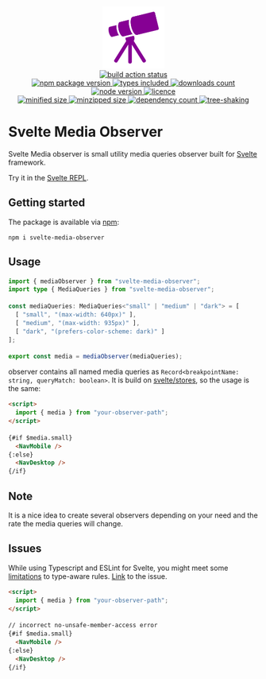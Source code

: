 <div align="center">
  <img
    alt="Telescope as package logo"
    src="assets/logo.svg"
    width="125px"
    height="125px"
    padding="25px"
  />
</div>

<div align="center">
  <a href="https://github.com/EricRovell/svelte-media-observer/actions">
    <img alt="build action status" src="https://github.com/EricRovell/svelte-media-observer/workflows/build/badge.svg" />
  </a>
</div>

<div align="center">
  <a href="https://www.npmjs.com/package/svelte-media-observer">
    <img alt="npm package version" src="https://badgen.net/npm/v/svelte-media-observer/" />
  </a>
  <a href="https://www.npmjs.com/package/svelte-media-observer">
    <img alt="types included" src="https://badgen.net/npm/types/svelte-media-observer/" />
  </a>
  <a href="https://www.npmjs.com/package/svelte-media-observer">
    <img alt="downloads count" src="https://badgen.net/npm/dt/svelte-media-observer/" />
  </a>
  <a href="https://www.npmjs.com/package/svelte-media-observer">
    <img alt="node version" src="https://badgen.net/npm/node/svelte-media-observer/" />
  </a>
  <a href="https://www.npmjs.com/package/svelte-media-observer">
    <img alt="licence" src="https://badgen.net/npm/license/svelte-media-observer/" />
  </a>
</div>

<div align="center">
  <a href="https://bundlephobia.com/package/svelte-media-observer">
    <img alt="minified size" src="https://badgen.net/bundlephobia/min/svelte-media-observer/" />
  </a>
  <a href="https://bundlephobia.com/package/svelte-media-observer">
    <img alt="minzipped size" src="https://badgen.net/bundlephobia/minzip/svelte-media-observer/" />
  </a>
  <a href="https://bundlephobia.com/package/svelte-media-observer">
    <img alt="dependency count" src="https://badgen.net/bundlephobia/dependency-count/svelte-media-observer/" />
  </a>
  <a href="https://bundlephobia.com/package/svelte-media-observer">
    <img alt="tree-shaking" src="https://badgen.net/bundlephobia/tree-shaking/svelte-media-observer/" />
  </a>
</div>

# Svelte Media Observer

Svelte Media observer is small utility media queries observer built for [Svelte](https://svelte.dev/) framework.

Try it in the [Svelte REPL](https://svelte.dev/repl/e9f6a16dfd9a4013b1a0a76347b206eb?version=3).

## Getting started

The package is available via [npm](https://www.npmjs.com/package/svelte-media-observer):

```
npm i svelte-media-observer
```

## Usage

```ts
import { mediaObserver } from "svelte-media-observer";
import type { MediaQueries } from "svelte-media-observer";

const mediaQueries: MediaQueries<"small" | "medium" | "dark"> = [
  [ "small", "(max-width: 640px)" ],
  [ "medium", "(max-width: 935px)" ],
  [ "dark", "(prefers-color-scheme: dark)" ]
];

export const media = mediaObserver(mediaQueries);
```

observer contains all named media queries as `Record<breakpointName: string, queryMatch: boolean>`. It is build on [svelte/stores](https://svelte.dev/docs#svelte_store), so the usage is the same:

```html
<script>
  import { media } from "your-observer-path";
</script>

{#if $media.small}
  <NavMobile />
{:else}
  <NavDesktop />
{/if}
```

## Note

It is a nice idea to create several observers depending on your need and the rate the media queries will change.

## Issues

While using Typescript and ESLint for Svelte, you might meet some [limitations](https://github.com/sveltejs/eslint-plugin-svelte3#installation-with-typescript) to type-aware rules. [Link](https://github.com/sveltejs/eslint-plugin-svelte3/issues/89) to the issue.

```html
<script>
  import { media } from "your-observer-path";
</script>

// incorrect no-unsafe-member-access error
{#if $media.small}
  <NavMobile />
{:else}
  <NavDesktop />
{/if}
```